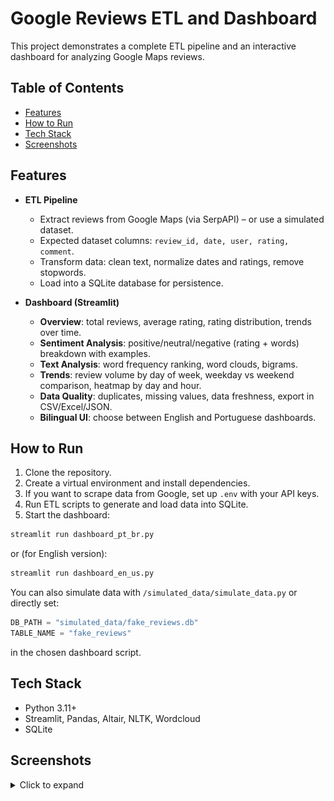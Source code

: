 # Google Reviews ETL and Dashboard

This project demonstrates a complete ETL pipeline and an interactive dashboard for analyzing Google Maps reviews.

## Table of Contents
- [Features](#features)
- [How to Run](#how-to-run)
- [Tech Stack](#tech-stack)
- [Screenshots](#screenshots)

## Features
- **ETL Pipeline**  
  - Extract reviews from Google Maps (via SerpAPI) – or use a simulated dataset.  
  - Expected dataset columns: `review_id, date, user, rating, comment`.  
  - Transform data: clean text, normalize dates and ratings, remove stopwords.  
  - Load into a SQLite database for persistence.  
  
- **Dashboard (Streamlit)**  
  - **Overview**: total reviews, average rating, rating distribution, trends over time.  
  - **Sentiment Analysis**: positive/neutral/negative (rating + words) breakdown with examples.  
  - **Text Analysis**: word frequency ranking, word clouds, bigrams.  
  - **Trends**: review volume by day of week, weekday vs weekend comparison, heatmap by day and hour.  
  - **Data Quality**: duplicates, missing values, data freshness, export in CSV/Excel/JSON.  
  - **Bilingual UI**: choose between English and Portuguese dashboards.  

## How to Run
1. Clone the repository.  
2. Create a virtual environment and install dependencies.  
3. If you want to scrape data from Google, set up `.env` with your API keys.  
4. Run ETL scripts to generate and load data into SQLite.  
5. Start the dashboard:  

```bash
streamlit run dashboard_pt_br.py
```
or (for English version):

```bash
streamlit run dashboard_en_us.py
```

You can also simulate data with `/simulated_data/simulate_data.py` or directly set:

```python
DB_PATH = "simulated_data/fake_reviews.db"
TABLE_NAME = "fake_reviews"
```

in the chosen dashboard script.

## Tech Stack
- Python 3.11+  
- Streamlit, Pandas, Altair, NLTK, Wordcloud  
- SQLite  

## Screenshots

<details>
  <summary>Click to expand</summary>

  <p><strong>Overview</strong></p>
  ![Overview](screenshots/overview.png)  
  <br>

  <p><strong>Text Analysis 1</strong></p>
  ![Text Analysis 1](screenshots/text_analysis_1.png)  
  <br>

  <p><strong>Text Analysis 2</strong></p>
  ![Text Analysis 2](screenshots/text_analysis_2.png)  
  <br>

  <p><strong>Text Analysis 3</strong></p>
  ![Text Analysis 3](screenshots/text_analysis_3.png)  
  <br>

  <p><strong>Temporal Analysis</strong></p>
  ![Temporal Analysis](screenshots/temporal_analysis.png)  
  <br>

  <p><strong>Quality and Export</strong></p>
  ![Quality and Export](screenshots/quality_and_export.png)  

</details>
